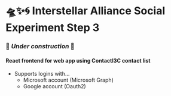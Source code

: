 # 🛸✨🌀 Interstellar Alliance Social Experiment Step 3

### 🚧 _Under construction_ 🚧

#### React frontend for web app using ContactI3C contact list

- Supports logins with...
  - Microsoft account (Microsoft Graph)
  - Google account (Oauth2)
